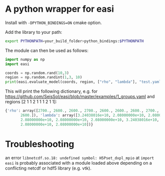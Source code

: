 # A python wrapper for easi

Install with `-DPYTHON_BINDINGS=ON` cmake option.

Add the library to your path:

```bash
export PYTHONPATH=your_build_folder>python_bindings:$PYTHONPATH
```

The module can then be used as follows:

```python
import numpy as np
import easi

coords = np.random.rand(10,3)
region = np.random.randint(1,3, 10)
print(easi.evaluate_model(coords, region, ["rho", "lambda"], "test.yaml"))
```

This will print the following dictionary, e.g. for https://github.com/SeisSol/easi/blob/master/examples/1_groups.yaml and regions [2 1 1 2 1 1 1 2 1 1]:

```python
{'rho': array([2700., 2600., 2600., 2700., 2600., 2600., 2600., 2700., 2600.,
       2600.]), 'lambda': array([3.24038016e+10, 2.08000000e+10, 2.08000000e+10, 3.24038016e+10,
       2.08000000e+10, 2.08000000e+10, 2.08000000e+10, 3.24038016e+10,
       2.08000000e+10, 2.08000000e+10])}
```

# Troubleshooting

an error `libnetcdf.so.18: undefined symbol: H5Pset_dxpl_mpio` at `import easi` is probably associated with a module loaded above depending on a conflicting netcdf or hdf5 library (e.g. vtk).

